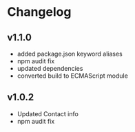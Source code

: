 # Changelog

## v1.1.0

- added package.json keyword aliases
- npm audit fix
- updated dependencies
- converted build to ECMAScript module

## v1.0.2

- Updated Contact info
- npm audit fix
